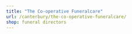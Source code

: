 ```yaml
---
title: "The Co-operative Funeralcare"
url: /canterbury/the-co-operative-funeralcare/
shop: funeral directors
---
```

